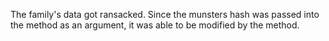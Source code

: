The family's data got ransacked. Since the munsters hash was passed into the 
method as an argument, it was able to be modified by the method.